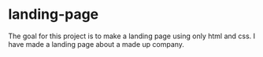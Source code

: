 # landing-page
The goal for this project is to make a landing page using only html and css. I have made a landing page about a made up company.